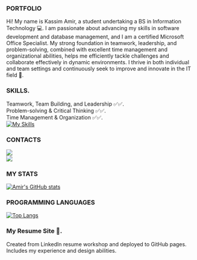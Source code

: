 ###    PORTFOLIO
Hi! My name is Kassim Amir, a student undertaking a BS in Information Technology 💻.
  I am passionate about advancing my skills in software development and database management, 
  and I am a certified Microsoft Office Specialist. My strong foundation in teamwork, 
  leadership, and problem-solving, combined with excellent time management and organizational 
  abilities, helps me efficiently tackle challenges and collaborate effectively in dynamic environments. 
  I thrive in both individual and team settings and continuously seek to improve and innovate in the IT field 💪.
  
###    SKILLS.
  Teamwork, Team Building, and Leadership ✅✅. <br>
  Problem-solving & Critical Thinking ✅✅. <br>
  Time Management & Organization ✅✅. <br>
  [![My Skills](https://skillicons.dev/icons?i=js,html,css,nodejs,git,docker,aws,gitlab)](https://skillicons.dev)
  
###    CONTACTS
  [![](https://skillicons.dev/icons?i=linkedin)](https://www.linkedin.com/in/koja-amir/) <br>
  [![](https://skillicons.dev/icons?i=githubactions)](https://gentle-meadow-0b6cbe11e.5.azurestaticapps.net/)

###    MY STATS
[![Amir's GitHub stats](https://github-readme-stats.vercel.app/api?username=koja-amir&show=prs_merged_percentage,reviews&show_icons=true&theme=transparent)](https://github.com/koja-amir/github-readme-stats)

###    PROGRAMMING LANGUAGES
[![Top Langs](https://github-readme-stats.vercel.app/api/top-langs/?username=koja-amir&layout=donut&theme=transparent)](https://github.com/koja-amir/github-readme-stats)

### My Resume Site 🪪.
  Created from LinkedIn resume workshop and deployed to GitHub pages. <br>
  Includes my experience and design abilities.
